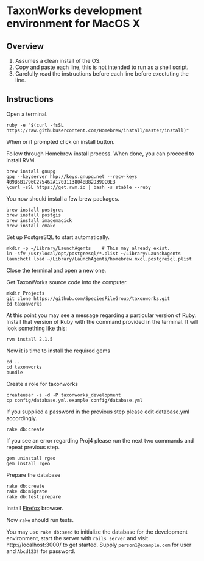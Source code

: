 TaxonWorks development environment for MacOS X 
==============================================
Overview
--------
1. Assumes a clean install of the OS.
2. Copy and paste each line, this is not intended to run as a shell script.
3. Carefully read the instructions before each line before exectuting the line.

Instructions
------------

Open a terminal.

```
ruby -e "$(curl -fsSL https://raw.githubusercontent.com/Homebrew/install/master/install)"
```
When or if prompted click on install button.

Follow through Homebrew install process. When done, you can proceed to install RVM.

```
brew install gnupg
gpg --keyserver hkp://keys.gnupg.net --recv-keys 409B6B1796C275462A1703113804BB82D39DC0E3
\curl -sSL https://get.rvm.io | bash -s stable --ruby
```

You now should install a few brew packages.
```
brew install postgres
brew install postgis 
brew install imagemagick
brew install cmake
```

Set up PostgreSQL to start automatically.
```
mkdir -p ~/Library/LaunchAgents    # This may already exist.   
ln -sfv /usr/local/opt/postgresql/*.plist ~/Library/LaunchAgents
launchctl load ~/Library/LaunchAgents/homebrew.mxcl.postgresql.plist
```
Close the terminal and open a new one.

Get TaxonWorks source code into the computer.
```
mkdir Projects
git clone https://github.com/SpeciesFileGroup/taxonworks.git
cd taxonworks
```
At this point you may see a message regarding a particular version of Ruby. Install that version of Ruby with the command provided in the terminal. It will look something like this:
```
rvm install 2.1.5
```

Now it is time to install the required gems
```
cd ..
cd taxonworks
bundle
```

Create a role for taxonworks
```
createuser -s -d -P taxonworks_development
cp config/database.yml.example config/database.yml
```
If you supplied a password in the previous step please edit database.yml accordingly.

```
rake db:create
```
If you see an error regarding Proj4 please run the next two commands and repeat previous step.
```
gem uninstall rgeo
gem install rgeo
```

Prepare the database
```
rake db:create
rake db:migrate
rake db:test:prepare
```

Install [Firefox](https://www.firefox.com/) browser.

Now `rake` should run tests.

You may use `rake db:seed` to initialize the database for the development environment, start the server with `rails server` and visit http://localhost:3000/ to get started. Supply `person1@example.com` for user and `Abcd123!` for password.
